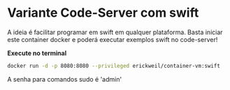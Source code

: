 # Variante Code-Server com swift

A ideia é facilitar programar em swift em qualquer plataforma. Basta iniciar este container docker e poderá executar exemplos swift no code-server!

**Execute no terminal**
```bash
docker run -d -p 8080:8080 --privileged erickweil/container-vm:swift
```

A senha para comandos sudo é 'admin'